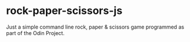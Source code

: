 # rock-paper-scissors-js
Just a simple command line rock, paper & scissors game programmed as part of the Odin Project.